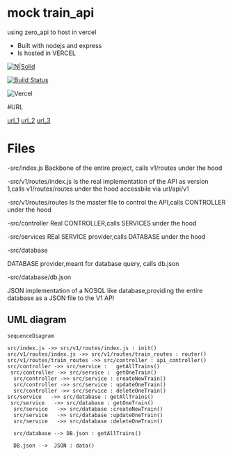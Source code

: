 #  mock train_api

using zero_api to host in vercel 

- Built with nodejs and express
- Is hosted in VERCEL

[![N|Solid](https://images.squarespace-cdn.com/content/v1/5cc22d6593a63233d214110c/1597710652025-QEY2UL92MLE1E2BX4WSJ/Vercel+%28Zeit%29.jpg?format=10w)](https://www.google.com/url?sa=t&rct=j&q=&esrc=s&source=web&cd=&cad=rja&uact=8&ved=2ahUKEwiW3uWCkfb8AhVVTmwGHSrICqoQFnoECBEQAQ&url=https%3A%2F%2Fvercel.com%2F&usg=AOvVaw0IyxhwoD9uGvLBGqylHAlt)

[![Build Status](https://travis-ci.org/joemccann/dillinger.svg?branch=master)](https://github.com/siddht1/train_api/deployments/activity_log?environment=Production)

![Vercel](https://therealsujitk-vercel-badge.vercel.app/?app={VERCEL_APP_NAME})

#URL

[url_1](https://train-api-git-main-siddht1.vercel.app/)
[url_2](https://train-api-two.vercel.app/)
[url_3](https://train-api-siddht1.vercel.app/)


# Files

-src/index.js
Backbone of the entire project, calls v1/routes under the hood

-src/v1/routes/index.js
 Is the real implementation of the API as version 1,calls v1/routes/routes under the hood
 accessbile via  url/api/v1
 
 -src/v1/routes/routes
 Is the master file to control the API,calls CONTROLLER under the hood
 
 -src/controller
 Real CONTROLLER,calls SERVICES under the hood
 
 -src/services
 REal SERVICE provider,calls DATABASE under the hood
 
 -src/database
 
 DATABASE provider,meant for database query, calls db.json 
 
 -src/database/db.json
 
 JSON implementation of a NOSQL like database,providing the entire database as a JSON file to the V1 API



## UML diagram

```mermaid
sequenceDiagram

src/index.js ->> src/v1/routes/index.js : init()
src/v1/routes/index.js ->> src/v1/routes/train_routes : router()
src/v1/routes/train_routes ->> src/controller : api_controller()
src/controller ->> src/service :   getAllTrains()
 src/controller ->> src/service :  getOneTrain()
  src/controller ->> src/service : createNewTrain()
  src/controller ->> src/service : updateOneTrain()
  src/controller ->> src/service : deleteOneTrain()
src/service   ->> src/database : getAllTrains()
 src/service   ->> src/database : getOneTrain()
  src/service   ->> src/database :createNewTrain()
  src/service   ->> src/database :updateOneTrain()
  src/service   ->> src/database :deleteOneTrain()
  
  src/database --> DB.json : getAllTrains()
  
  DB.json -->  JSON : data()


